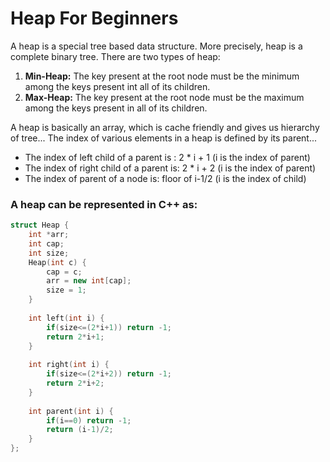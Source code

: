 # Heap For Beginners
A heap is a special tree based data structure. More precisely, heap is a complete binary tree.
There are two types of heap:
1) **Min-Heap:** The key present at the root node must be the minimum among the keys present int all of its children.
2) **Max-Heap:** The key present at the root node must be the maximum among the keys present in all of its children.

A heap is basically an array, which is cache friendly and gives us hierarchy of tree...
The index of various elements in a heap is defined by its parent... 
* The index of left child of a parent is : 2 * i + 1 (i is the index of parent) 
* The index of right child of a parent is: 2 * i + 2 (i is the index of parent) 
* The index of parent of a node is: floor of i-1/2 (i is the index of child)

### A heap can be represented in C++ as:
```cpp
struct Heap {
    int *arr;
    int cap;
    int size;
    Heap(int c) {
        cap = c;
        arr = new int[cap];
        size = 1;
    }
    
    int left(int i) {
        if(size<=(2*i+1)) return -1;
        return 2*i+1;
    }
    
    int right(int i) {
        if(size<=(2*i+2)) return -1;
        return 2*i+2;
    }
    
    int parent(int i) {
        if(i==0) return -1;
        return (i-1)/2;
    }
};
```

